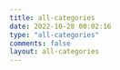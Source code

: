 ```yaml
---
title: all-categories
date: 2022-10-28 00:02:16
type: "all-categories"
comments: false
layout: all-categories
---
```

